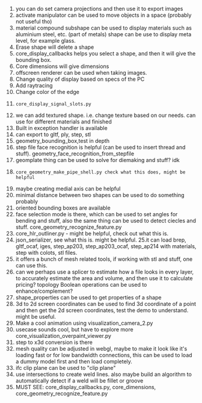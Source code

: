 1. you can do set camera projections and then use it to export images
2. activate manipulator can be used to move objects in a space (probably not useful tho)
3. material compound subshape can be used to display materials such as aluminium steel, etc. (part of metals) shape can be use to display meta level, for example glass.
4. Erase shape will delete a shape
5. core_display_callbacks helps you select a shape, and then it will give the bounding box.
6. Core dimensions will give dimensions
7. offscreen renderer can be used when taking images.
8. Change quality of display based on specs of the PC
9. Add raytracing
10. Change color of the edge
11. 	core_display_signal_slots.py
12. we can add textured shape. i.e. change texture based on our needs. can use for different materials and finished
13. Built in exception handler is available
14. can export to gltf, ply, step, stl
15. geometry_bounding_box,test in depth
16. step file face recognition is helpful (can be used to insert thread and stuff). geometry_face_recognition_from_stepfile
17. geomplate thing can be used to solve for diemaking and stuff? idk
18. 	core_geometry_make_pipe_shell.py check what this does, might be helpful
19. maybe creating medial axis can be helpful
20. minimal distance between two shapes can be used to do something probably
21. oriented bounding boxes are available
22. face selection mode is there, which can be used to set angles for bending and stuff, also the same thing can be used to detect ciecles and stuff. core_geometry_recognize_feature.py
23. core_hlr_outliner.py - might be helpful, check out what this is.
24. json_serializer, see what this is. might be helpful.
25.it can load brep, gltf_ocaf, iges, step_ap203, step_ap203_ocaf, step_ap214 with materials, step with colots, stl files.
26. it offers a bunch of mesh related tools, if working with stl and stuff, one can use this.
27. can we perhaps use a splicer to estimate how a file looks in every layer, to accurately estimate the area and volume, and then use it to calculate pricing? topology Boolean operations can be used to enhance/complement?
28. shape_properties can be used to get properties of a shape
29. 3d to 2d screen coordinates can be used to find 3d coordinate of a point and then get the 2d screen coordinates, test the demo to understand. might be useful.
30. Make a cool animation using visualization_camera_2.py
31. usecase sounds cool, but have to explore more core_visualization_overpaint_viewer.py
32. step to x3d conversion is there
33. mesh quality can be adjusted in webgl, maybe to make it look like it's loading fast or for low bandwidth connections, this can be used to load a dummy model first and then load completely.
34. ifc clip plane can be used to "clip plane"
35. use intersections to create weld lines. also maybe build an algorithm to automatically detect if a weld will be fillet or groove
36. MUST SEE: core_display_callbacks.py, core_dimensions, core_geometry_recognize_feature.py

